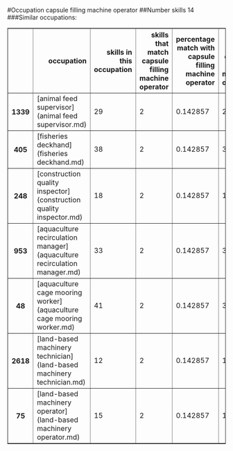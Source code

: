 #Occupation capsule filling machine operator
##Number skills 14
###Similar occupations:
<table border="1" class="dataframe">
  <thead>
    <tr style="text-align: right;">
      <th></th>
      <th>occupation</th>
      <th>skills in this occupation</th>
      <th>skills that match capsule filling machine operator</th>
      <th>percentage match with capsule filling machine operator</th>
      <th>skills not in capsule filling machine operator</th>
    </tr>
  </thead>
  <tbody>
    <tr>
      <th>1339</th>
      <td>[animal feed supervisor](animal feed supervisor.md)</td>
      <td>29</td>
      <td>2</td>
      <td>0.142857</td>
      <td>27</td>
    </tr>
    <tr>
      <th>405</th>
      <td>[fisheries deckhand](fisheries deckhand.md)</td>
      <td>38</td>
      <td>2</td>
      <td>0.142857</td>
      <td>36</td>
    </tr>
    <tr>
      <th>248</th>
      <td>[construction quality inspector](construction quality inspector.md)</td>
      <td>18</td>
      <td>2</td>
      <td>0.142857</td>
      <td>16</td>
    </tr>
    <tr>
      <th>953</th>
      <td>[aquaculture recirculation manager](aquaculture recirculation manager.md)</td>
      <td>33</td>
      <td>2</td>
      <td>0.142857</td>
      <td>31</td>
    </tr>
    <tr>
      <th>48</th>
      <td>[aquaculture cage mooring worker](aquaculture cage mooring worker.md)</td>
      <td>41</td>
      <td>2</td>
      <td>0.142857</td>
      <td>39</td>
    </tr>
    <tr>
      <th>2618</th>
      <td>[land-based machinery technician](land-based machinery technician.md)</td>
      <td>12</td>
      <td>2</td>
      <td>0.142857</td>
      <td>10</td>
    </tr>
    <tr>
      <th>75</th>
      <td>[land-based machinery operator](land-based machinery operator.md)</td>
      <td>15</td>
      <td>2</td>
      <td>0.142857</td>
      <td>13</td>
    </tr>
  </tbody>
</table>
